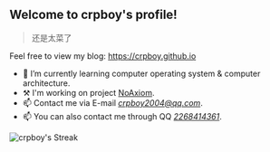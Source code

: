 ## Welcome to crpboy's profile!

> 还是太菜了

Feel free to view my blog: https://crpboy.github.io
﻿
- 🌱 I’m currently learning computer operating system & computer architecture.
- ⚒️ I'm working on project [NoAxiom](https://github.com/NoAxiom).
- 📫 Contact me via E-mail *crpboy2004@qq.com*.
- 📫 You can also contact me through QQ *[2268414361](https://d.4rxb.com/s/0mnrlj)*.
 
![crpboy's Streak](https://github-readme-streak-stats.herokuapp.com/?user=crpboy&theme=vue-dark&hide_border=true)
